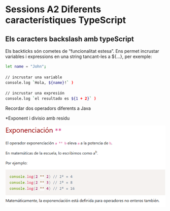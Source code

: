 # Sessions A2  Diferents característiques TypeScript


## Els caracters backslash amb typeScript

Els backticks són cometes de “funcionalitat estesa”. Ens permet incrustar variables i expressions en una string tancant-les a ${...}, per exemple:

```sh
let name = "John";

// incrustar una variable
console.log `Hola, ${name}!` ) 

// incrustar una expresión
console.log `el resultado es ${1 + 2}` )
```

Recordar dos operadors diferents a Java

*Exponent i divisio amb residu

![imatge](https://github.com/mikibardaji/M0373/blob/main/A2/A2/imatges/exponente.PNG)

